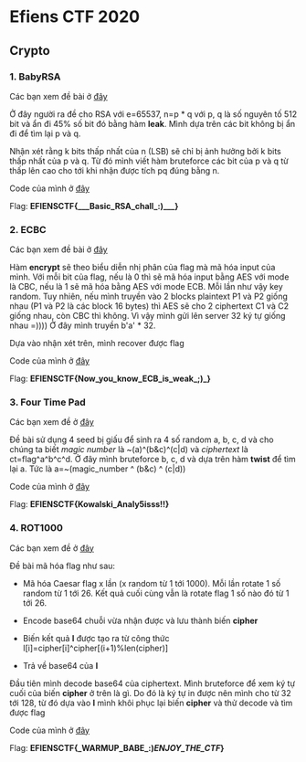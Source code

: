 # Efiens CTF 2020

## Crypto

### 1. BabyRSA

Các bạn xem đề bài ở [đây](babysra.py)

Ở đây người ra đề cho RSA với e=65537, n=p * q với p, q là số nguyên tố 512 bit và ẩn đi 45% số bit đó bằng hàm **leak**. Mình dựa trên các bit không bị ẩn đi để tìm lại p và q.

Nhận xét rằng k bits thấp nhất của n (LSB) sẽ chỉ bị ảnh hưởng bởi k bits thấp nhất của p và q. Từ đó mình viết hàm bruteforce các bit của p và q từ thấp lên cao cho tới khi nhận được tích pq đúng bằng n.

Code của mình ở [đây](babyrsa_solve.py)

Flag: **EFIENSCTF{\_\_\_Basic_RSA_chall_:)___}**

### 2. ECBC

Các bạn xem đề bài ở [đây](ecbc.py)

Hàm **encrypt** sẽ theo biểu diễn nhị phân của flag mà mã hóa input của mình. Với mỗi bit của flag, nếu là 0 thì sẽ mã hóa input bằng AES với mode là CBC, nếu là 1 sẽ mã hóa bằng AES với mode ECB. Mỗi lần như vậy key random. Tuy nhiên, nếu mình truyền vào 2 blocks plaintext P1 và P2 giống nhau (P1 và P2 là các block 16 bytes) thì AES sẽ cho 2 ciphertext C1 và C2 giống nhau, còn CBC thì không. Vì vậy mình gửi lên server 32 ký tự giống nhau =)))) Ở đây mình truyền b'a' * 32.


Dựa vào nhận xét trên, mình recover được flag

Code của mình ở [đây](ecbc_solve.py)

Flag: **EFIENSCTF{Now_you_know_ECB_is_weak_;)_}**

### 3. Four Time Pad

Các bạn xem đề ở [đây](fourtimepad.py)

Đề bài sử dụng 4 seed bị giấu để sinh ra 4 số random a, b, c, d và cho chúng ta biết *magic number* là ~(a)^(b&c)^(c|d) và *ciphertext* là ct=flag^a^b^c^d. Ở đây mình bruteforce b, c, d và dựa trên hàm **twist** để tìm lại a. Tức là a=~(magic_number ^ (b&c) ^ (c|d))

Code của mình ở [đây](fourtimepad_solve.py)

Flag: **EFIENSCTF{Kowalski_Analy5isss!!}**

### 4. ROT1000

Các bạn xem đề ở [đây](rot1000.py)

Đề bài mã hóa flag như sau:

- Mã hóa Caesar flag x lần (x random từ 1 tới 1000). Mỗi lần rotate 1 số random từ 1 tới 26. Kết quả cuối cùng vẫn là rotate flag 1 số nào đó từ 1 tới 26. 

- Encode base64 chuỗi vừa nhận được và lưu thành biến **cipher**

- Biến kết quả **l** được tạo ra từ công thức l[i]=cipher[i]^cipher[(i+1)%len(cipher)]

- Trả về base64 của **l**

Đầu tiên mình decode base64 của ciphertext. Mình bruteforce để xem ký tự cuối của biến **cipher** ở trên là gì. Do đó là ký tự in được nên mình cho từ 32 tới 128, từ đó dựa vào **l** mình khôi phục lại biến **cipher** và thử decode và tìm được flag

Code của mình ở [đây](rot1000_solve.py)

Flag: **EFIENSCTF{\_WARMUP_BABE_:)_ENJOY_THE_CTF_}**